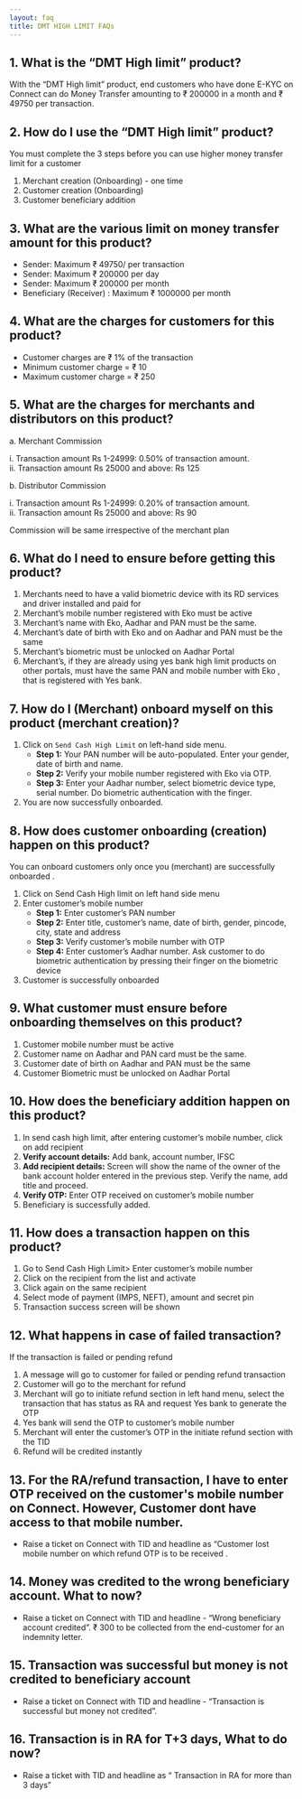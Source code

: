 ```yaml
---
layout: faq
title: DMT HIGH LIMIT FAQs
---
```


## 1. What is the “DMT High limit” product?

With the “DMT High limit” product, end customers who have done E-KYC on Connect can do Money Transfer amounting to ₹ 200000 in a  month  and ₹ 49750 per transaction.

## 2. How do I use the “DMT High limit” product?

You must complete the 3 steps  before you can use higher money transfer limit for a customer            
1. Merchant creation (Onboarding) - one time  
1. Customer creation (Onboarding)  
1. Customer beneficiary addition   

## 3. What are the various limit on money transfer amount for this product?

- Sender: Maximum ₹ 49750/ per transaction  
- Sender: Maximum ₹ 200000 per day  
- Sender: Maximum ₹ 200000 per month  
- Beneficiary (Receiver) : Maximum ₹ 1000000 per month 

## 4. What are the charges for customers for this product?

- Customer charges are ₹ 1% of the transaction   
- Minimum customer charge = ₹ 10  
- Maximum customer charge = ₹ 250

## 5. What are the charges for  merchants and distributors on this product?

a. Merchant Commission

   i. Transaction amount Rs 1-24999: 0.50% of transaction amount.  
   ii. Transaction amount Rs 25000 and above:  Rs 125

b. Distributor Commission

   i. Transaction amount Rs 1-24999: 0.20% of transaction amount.  
   ii. Transaction amount Rs 25000 and above:  Rs 90

Commission will be same irrespective of the merchant plan 

## 6. What do I need to ensure before getting this product?

1. Merchants need to have a valid biometric device with its RD services and driver installed and paid for 
1. Merchant’s mobile number registered with Eko must be active 
1. Merchant’s name with Eko, Aadhar and PAN must be the same.
1. Merchant’s date of birth with Eko  and  on Aadhar and PAN must be the same 
1. Merchant’s biometric must be unlocked on  Aadhar Portal
1. Merchant’s, if they are already using yes bank high limit products on other portals,  must have the same PAN and mobile number with Eko , that is registered with Yes bank.

## 7. How do I (Merchant) onboard myself  on this product (merchant creation)?

1. Click on `Send Cash High Limit`  on left-hand side menu.
   - **Step 1:** Your PAN number will be auto-populated. Enter your gender, date of birth and name.
   - **Step 2:** Verify your mobile number registered with Eko via OTP.
   - **Step 3:** Enter your Aadhar  number, select biometric device type, serial number. Do biometric authentication with the finger.
2. You are now successfully onboarded.

## 8. How does customer onboarding (creation) happen on this product?
You can onboard customers only once you (merchant) are successfully onboarded .
1. Click on Send Cash High limit on left hand side menu 
1. Enter customer’s mobile number 
   - **Step 1:** Enter customer’s PAN number
   - **Step 2:** Enter title, customer’s name, date of birth, gender, pincode, city, state and address
   - **Step 3:** Verify customer’s mobile number with OTP 
   - **Step 4:** Enter customer’s Aadhar number. Ask customer to do biometric authentication by pressing their finger on the biometric device
1. Customer is successfully onboarded

## 9. What customer must ensure before onboarding themselves on this product?
1. Customer mobile number must be active 
1. Customer name on  Aadhar and PAN card must be the same.
1. Customer date of birth on Aadhar and PAN must be the same 
1. Customer Biometric must be unlocked on  Aadhar Portal

## 10. How does the beneficiary addition happen on this product?
1. In send cash high limit, after entering customer’s mobile number, click on add recipient
1. **Verify account details:** Add bank, account number, IFSC
1. **Add recipient details:** Screen will show the name of the owner of the bank account holder entered  in the previous step. Verify the name, add title and proceed.
1. **Verify OTP:** Enter OTP received on customer’s mobile number
1. Beneficiary is successfully added.

## 11. How does a transaction happen on this product?
1. Go to Send Cash High Limit> Enter customer’s mobile number
1. Click on the recipient from the list and  activate
1. Click again on the same recipient
1. Select mode of payment (IMPS, NEFT), amount and secret pin
1. Transaction success screen will be shown

## 12. What happens in case of failed transaction?
If the transaction is failed or pending refund
1. A message will go to customer for failed or pending refund transaction
1. Customer will go to the merchant for refund 
1. Merchant will go to initiate refund section in left hand menu, select the transaction that has status as RA and request Yes bank to generate the OTP
1. Yes bank will send the OTP to customer’s mobile number 
1. Merchant will enter the  customer’s OTP in the initiate refund section with the TID
1. Refund will be credited instantly

## 13. For the RA/refund transaction,  I have to enter OTP received on the customer's mobile number on Connect. However, Customer dont have access to that mobile number.
- Raise a ticket on Connect with TID and headline as “Customer lost mobile number on which refund OTP is to be received . 

## 14. Money was credited to the wrong beneficiary account. What to now?
- Raise a ticket on Connect with TID and  headline - “Wrong beneficiary account credited”. ₹ 300 to be collected from the end-customer for an indemnity letter.

## 15. Transaction was successful but money is not credited to beneficiary account
- Raise a ticket on Connect with TID and  headline - “Transaction is successful but money not credited”.

## 16. Transaction is in RA for T+3 days, What to do now?
- Raise a ticket  with TID and headline as “ Transaction in RA for more than 3 days”
